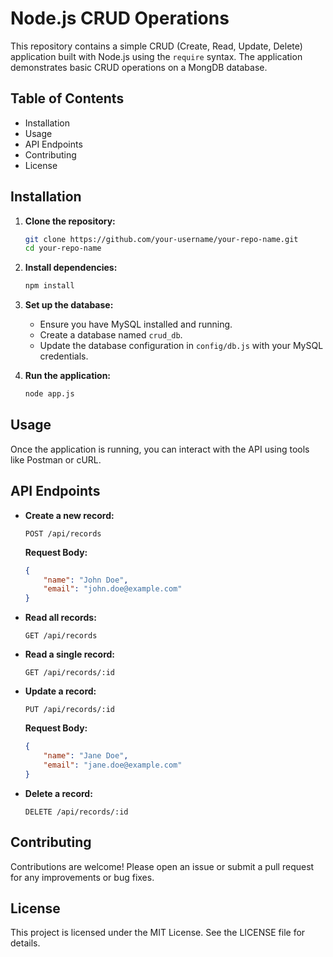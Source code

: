 # Node.js CRUD Operations

This repository contains a simple CRUD (Create, Read, Update, Delete) application built with Node.js using the `require` syntax. The application demonstrates basic CRUD operations on a MongDB database.

## Table of Contents

- Installation
- Usage
- API Endpoints
- Contributing
- License

## Installation

1. **Clone the repository:**

    ```bash
    git clone https://github.com/your-username/your-repo-name.git
    cd your-repo-name
    ```

2. **Install dependencies:**

    ```bash
    npm install
    ```

3. **Set up the database:**

    - Ensure you have MySQL installed and running.
    - Create a database named `crud_db`.
    - Update the database configuration in `config/db.js` with your MySQL credentials.

4. **Run the application:**

    ```bash
    node app.js
    ```

## Usage

Once the application is running, you can interact with the API using tools like Postman or cURL.

## API Endpoints

- **Create a new record:**

    ```http
    POST /api/records
    ```

    **Request Body:**

    ```json
    {
        "name": "John Doe",
        "email": "john.doe@example.com"
    }
    ```

- **Read all records:**

    ```http
    GET /api/records
    ```

- **Read a single record:**

    ```http
    GET /api/records/:id
    ```

- **Update a record:**

    ```http
    PUT /api/records/:id
    ```

    **Request Body:**

    ```json
    {
        "name": "Jane Doe",
        "email": "jane.doe@example.com"
    }
    ```

- **Delete a record:**

    ```http
    DELETE /api/records/:id
    ```

## Contributing

Contributions are welcome! Please open an issue or submit a pull request for any improvements or bug fixes.

## License

This project is licensed under the MIT License. See the LICENSE file for details.
